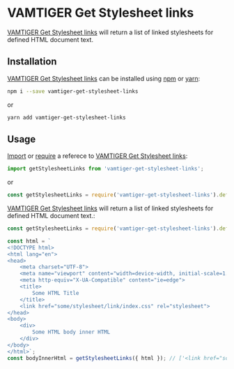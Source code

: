 # VAMTIGER Get Stylesheet links
[VAMTIGER Get Stylesheet links](https://github.com/vamtiger-project/vamtiger-get-stylesheet-links) will return a list of linked stylesheets for defined HTML document text.

## Installation
[VAMTIGER Get Stylesheet links](https://github.com/vamtiger-project/vamtiger-get-stylesheet-links) can be installed using [npm](https://www.npmjs.com/) or [yarn]():
```bash
npm i --save vamtiger-get-stylesheet-links
```
or
```bash
yarn add vamtiger-get-stylesheet-links
```

## Usage
[Import](https://developer.mozilla.org/en-US/docs/Web/JavaScript/Reference/Statements/import) or [require](https://nodejs.org/api/modules.html#modules_require) a referece to [VAMTIGER Get Stylesheet links](https://github.com/vamtiger-project/vamtiger-get-stylesheet-links):
```javascript
import getStylesheetLinks from 'vamtiger-get-stylesheet-links';
```
or
```javascript
const getStylesheetLinks = require('vamtiger-get-stylesheet-links').default;
```

[VAMTIGER Get Stylesheet links](https://github.com/vamtiger-project/vamtiger-get-stylesheet-links) will return a list of linked stylesheets for defined HTML document text.:
```javascript
const getStylesheetLinks = require('vamtiger-get-stylesheet-links').default;

const html = `
<!DOCTYPE html>
<html lang="en">
<head>
    <meta charset="UTF-8">
    <meta name="viewport" content="width=device-width, initial-scale=1.0">
    <meta http-equiv="X-UA-Compatible" content="ie=edge">
    <title>
        Some HTML Title
    </title>
    <link href="some/stylesheet/link/index.css" rel="stylesheet">
</head>
<body>
    <div>
        Some HTML body inner HTML
    </div>
</body>
</html>`;
const bodyInnerHtml = getStylesheetLinks({ html }); // ['<link href="some/stylesheet/link/index.css" rel="stylesheet">']
```
